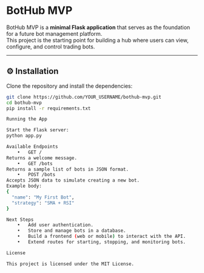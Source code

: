 # BotHub MVP

BotHub MVP is a **minimal Flask application** that serves as the foundation for a future bot management platform.  
This project is the starting point for building a hub where users can view, configure, and control trading bots.

---

## ⚙️ Installation

Clone the repository and install the dependencies:

```bash
git clone https://github.com/YOUR_USERNAME/bothub-mvp.git
cd bothub-mvp
pip install -r requirements.txt

Running the App

Start the Flask server:
python app.py

Available Endpoints
	•	GET /
Returns a welcome message.
	•	GET /bots
Returns a sample list of bots in JSON format.
	•	POST /bots
Accepts JSON data to simulate creating a new bot.
Example body:
{
  "name": "My First Bot",
  "strategy": "SMA + RSI"
}

Next Steps
	•	Add user authentication.
	•	Store and manage bots in a database.
	•	Build a frontend (web or mobile) to interact with the API.
	•	Extend routes for starting, stopping, and monitoring bots.

License

This project is licensed under the MIT License.
